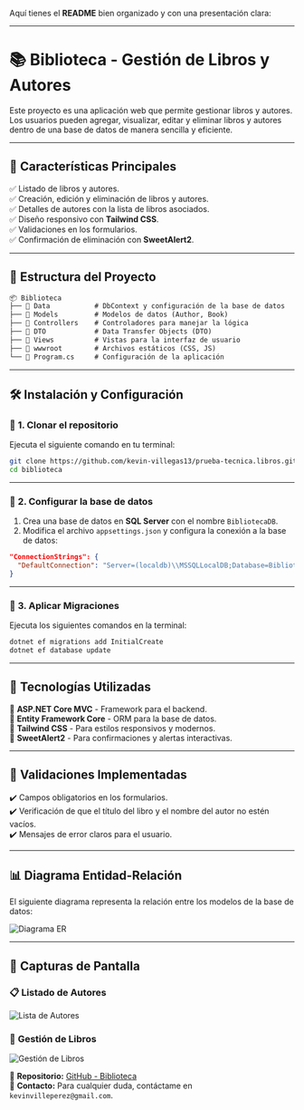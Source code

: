 Aquí tienes el **README** bien organizado y con una presentación clara:  

---

# 📚 **Biblioteca - Gestión de Libros y Autores**  

Este proyecto es una aplicación web que permite gestionar libros y autores. Los usuarios pueden agregar, visualizar, editar y eliminar libros y autores dentro de una base de datos de manera sencilla y eficiente.  

---

## 🚀 **Características Principales**  

✅ Listado de libros y autores.  
✅ Creación, edición y eliminación de libros y autores.  
✅ Detalles de autores con la lista de libros asociados.  
✅ Diseño responsivo con **Tailwind CSS**.  
✅ Validaciones en los formularios.  
✅ Confirmación de eliminación con **SweetAlert2**.  

---

## 📂 **Estructura del Proyecto**  

```markdown
📦 Biblioteca
├── 📁 Data           # DbContext y configuración de la base de datos
├── 📁 Models         # Modelos de datos (Author, Book)
├── 📁 Controllers    # Controladores para manejar la lógica
├── 📁 DTO            # Data Transfer Objects (DTO)
├── 📁 Views          # Vistas para la interfaz de usuario
├── 📁 wwwroot        # Archivos estáticos (CSS, JS)
└── 📄 Program.cs     # Configuración de la aplicación
```

---

## 🛠️ **Instalación y Configuración**  

### 🔹 **1. Clonar el repositorio**  

Ejecuta el siguiente comando en tu terminal:  

```sh
git clone https://github.com/kevin-villegas13/prueba-tecnica.libros.git
cd biblioteca
```

---

### 🔹 **2. Configurar la base de datos**  

1. Crea una base de datos en **SQL Server** con el nombre `BibliotecaDB`.  
2. Modifica el archivo `appsettings.json` y configura la conexión a la base de datos:  

```json
"ConnectionStrings": {
  "DefaultConnection": "Server=(localdb)\\MSSQLLocalDB;Database=BibliotecaDB;Trusted_Connection=True;"
}
```

---

### 🔹 **3. Aplicar Migraciones**  

Ejecuta los siguientes comandos en la terminal:  

```sh
dotnet ef migrations add InitialCreate
dotnet ef database update
```

---

## 🎨 **Tecnologías Utilizadas**  

🔹 **ASP.NET Core MVC** - Framework para el backend.  
🔹 **Entity Framework Core** - ORM para la base de datos.  
🔹 **Tailwind CSS** - Para estilos responsivos y modernos.  
🔹 **SweetAlert2** - Para confirmaciones y alertas interactivas.  

---

## 📝 **Validaciones Implementadas**  

✔️ Campos obligatorios en los formularios.  
✔️ Verificación de que el título del libro y el nombre del autor no estén vacíos.  
✔️ Mensajes de error claros para el usuario.  

---

## 📊 **Diagrama Entidad-Relación**  

El siguiente diagrama representa la relación entre los modelos de la base de datos:  

![Diagrama ER](https://github.com/user-attachments/assets/e3bdaae7-acbd-4618-8e82-b6bf2aac9b99)  

---

## 📸 **Capturas de Pantalla**  

### 📋 **Listado de Autores**  
![Lista de Autores](https://via.placeholder.com/800x400?text=Captura+Lista+Autores)  

### 📖 **Gestión de Libros**  
![Gestión de Libros](https://via.placeholder.com/800x400?text=Captura+Gestion+Libros)  

📌 **Repositorio:** [GitHub - Biblioteca](https://github.com/kevin-villegas13/prueba-tecnica.libros)  
📩 **Contacto:** Para cualquier duda, contáctame en `kevinvilleperez@gmail.com`.  
